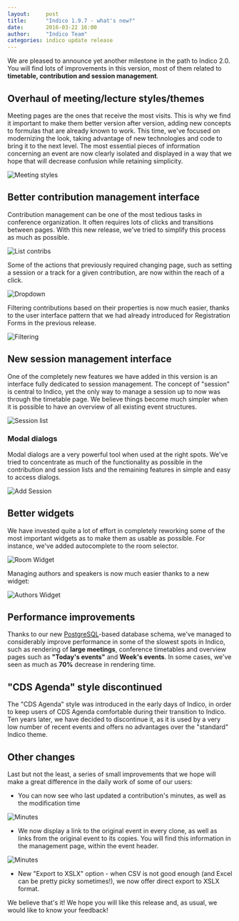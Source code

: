 ```yaml
---
layout:     post
title:      "Indico 1.9.7 - what's new?"
date:       2016-03-22 16:00
author:     "Indico Team"
categories: indico update release
---
```


We are pleased to announce yet another milestone in the path to Indico 2.0. You will find lots of improvements in this
version, most of them related to **timetable, contribution and session management**.

## Overhaul of meeting/lecture styles/themes

Meeting pages are the ones that receive the most visits. This is why we find it important to make them better version
after version, adding new concepts to formulas that are already known to work. This time, we've focused on modernizing
the look, taking advantage of new technologies and code to bring it to the next level. The most essential pieces of
information concerning an event are now clearly isolated and displayed in a way that we hope that will decrease
confusion while retaining simplicity.

![Meeting styles](/assets/2016-03-22-indico-1-9-7-news/meeting-styles-1.png)

## Better contribution management interface

Contribution management can be one of the most tedious tasks in conference organization. It often requires lots of
clicks and transitions between pages.
With this new release, we've tried to simplify this process as much as possible.

![List contribs](/assets/2016-03-22-indico-1-9-7-news/contrib-list-2.png)

Some of the actions that previously required changing page, such as setting a session or a track for a given
contribution, are now within the reach of a click.

![Dropdown](/assets/2016-03-22-indico-1-9-7-news/contrib-list-1.png)

Filtering contributions based on their properties is now much easier, thanks to the user interface pattern that we had
already introduced for Registration Forms in the previous release.

![Filtering](/assets/2016-03-22-indico-1-9-7-news/contrib-list-3.png)


## New session management interface

One of the completely new features we have added in this version is an interface fully dedicated to session management.
The concept of "session" is central to Indico, yet the only way to manage a session up to now was through the timetable
page. We believe things become much simpler when it is possible to have an overview of all existing event structures.

![Session list](/assets/2016-03-22-indico-1-9-7-news/session-list-1.png)

### Modal dialogs

Modal dialogs are a very powerful tool when used at the right spots. We've tried to concentrate as much of the
functionality as possible in the contribution and session lists and the remaining features in simple and easy to access
dialogs.

![Add Session](/assets/2016-03-22-indico-1-9-7-news/session-list-2.png)

## Better widgets

We have invested quite a lot of effort in completely reworking some of the most important widgets as to make them as
usable as possible. For instance, we've added autocomplete to the room selector.

![Room Widget](/assets/2016-03-22-indico-1-9-7-news/widgets-1.png)

Managing authors and speakers is now much easier thanks to a new widget:

![Authors Widget](/assets/2016-03-22-indico-1-9-7-news/widgets-2.png)


## Performance improvements

Thanks to our new [PostgreSQL](http://www.postgresql.org/)-based database schema, we've managed to considerably improve
performance in some of the slowest spots in Indico, such as rendering of **large meetings**, conference timetables
and overview pages such as **"Today's events"** and **Week's events**. In some cases, we've seen as much as **70%**
decrease in rendering time.

## "CDS Agenda" style discontinued

The "CDS Agenda" style was introduced in the early days of Indico, in order to keep users of CDS Agenda comfortable
during their transition to Indico. Ten years later, we have decided to discontinue it, as it is used by a very low
number of recent events and offers no advantages over the "standard" Indico theme.

## Other changes

Last but not the least, a series of small improvements that we hope will make a great difference in the daily work of
some of our users:

  * You can now see who last updated a contribution's minutes, as well as the modification time

![Minutes](/assets/2016-03-22-indico-1-9-7-news/others-1.png)

  * We now display a link to the original event in every clone, as well as links from the original event to its copies.
You will find this information in the management page, within the event header.

![Minutes](/assets/2016-03-22-indico-1-9-7-news/others-2.png)

  * New "Export to XSLX" option - when CSV is not good enough (and Excel can be pretty picky sometimes!), we now offer
direct export to XSLX format.

We believe that's it! We hope you will like this release and, as usual, we would like to know your feedback!
